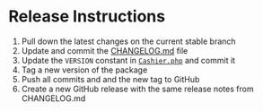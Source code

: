 # Release Instructions

 1. Pull down the latest changes on the current stable branch
 2. Update and commit the [CHANGELOG.md](./CHANGELOG.md) file
 3. Update the `VERSION` constant in [`Cashier.php`](./src/Cashier.php) and commit it
 4. Tag a new version of the package
 5. Push all commits and and the new tag to GitHub
 6. Create a new GitHub release with the same release notes from CHANGELOG.md
